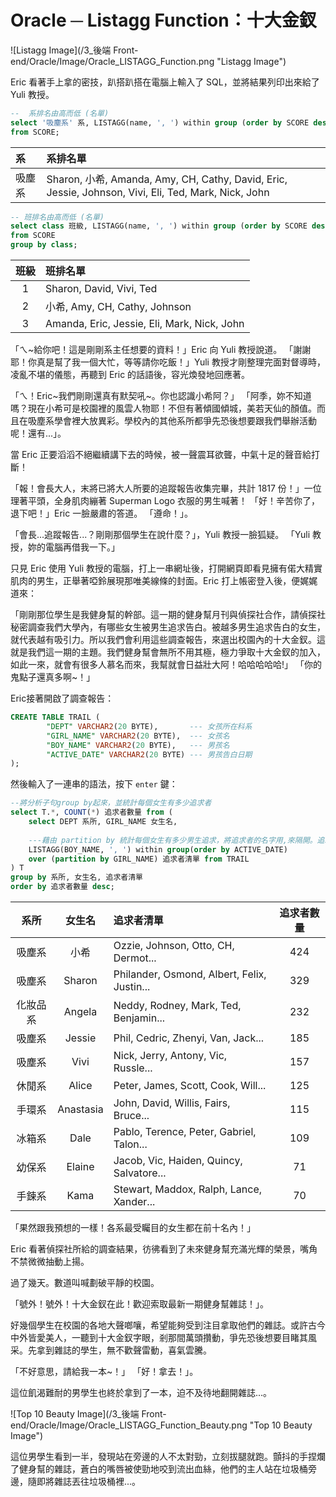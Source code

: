 # Oracle ─ Listagg Function：十大金釵

![Listagg Image](/3_後端 Front-end/Oracle/Image/Oracle_LISTAGG_Function.png "Listagg Image")

Eric 看著手上拿的密技，趴搭趴搭在電腦上輸入了 SQL，並將結果列印出來給了 Yuli 教授。

```SQL
--  系排名由高而低 (名單)
select '吸塵系' 系, LISTAGG(name, ', ') within group (order by SCORE desc nulls last) 系排名單  
from SCORE;
```

系 | 系排名單 | 
:- | :-
吸塵系 | Sharon, 小希, Amanda, Amy, CH, Cathy, David, Eric, Jessie, Johnson, Vivi, Eli, Ted, Mark, Nick, John

```SQL
-- 班排名由高而低 (名單)
select class 班級, LISTAGG(name, ', ') within group (order by SCORE desc nulls last) 班排名單 
from SCORE
group by class;
```

班級 | 班排名單 
:-: | :-
1 | Sharon, David, Vivi, Ted
2 | 小希, Amy, CH, Cathy, Johnson
3 | Amanda, Eric, Jessie, Eli, Mark, Nick, John

「ㄟ~給你吧！這是剛剛系主任想要的資料！」Eric 向 Yuli 教授說道。
「謝謝耶！你真是幫了我一個大忙，等等請你吃飯！」Yuli 教授才剛整理完面對督導時，凌亂不堪的儀態，再聽到 Eric 的話語後，容光煥發地回應著。

「ㄟ！Eric~我們剛剛還真有默契吼~。你也認識小希阿？」
「阿季，妳不知道嗎？現在小希可是校園裡的風雲人物耶！不但有著傾國傾城，美若天仙的顏值。而且在吸塵系學會裡大放異彩。學校內的其他系所都爭先恐後想要跟我們舉辦活動呢！還有...」。

當 Eric 正要滔滔不絕繼續講下去的時候，被一聲震耳欲聾，中氣十足的聲音給打斷！

「報！會長大人，末將已將大人所要的追蹤報告收集完畢，共計 1817 份！」一位理著平頭，全身肌肉繃著 Superman Logo 衣服的男生喊著！
「好！辛苦你了，退下吧！」Eric 一臉嚴肅的答道。
「遵命！」。

「會長...追蹤報告...？剛剛那個學生在說什麼？」，Yuli 教授一臉狐疑。
「Yuli 教授，妳的電腦再借我一下。」

只見 Eric 使用 Yuli 教授的電腦，打上一串網址後，打開網頁即看見擁有偌大精實肌肉的男生，正舉著啞鈴展現那唯美線條的封面。Eric 打上帳密登入後，便娓娓道來：

「剛剛那位學生是我健身幫的幹部。這一期的健身幫月刊與偵探社合作，請偵探社秘密調查我們大學內，有哪些女生被男生追求告白。被越多男生追求告白的女生，就代表越有吸引力。所以我們會利用這些調查報告，來選出校園內的十大金釵。這就是我們這一期的主題。我們健身幫會無所不用其極，極力爭取十大金釵的加入，如此一來，就會有很多人慕名而來，我幫就會日益壯大阿！哈哈哈哈哈!」
「你的鬼點子還真多啊~！」

Eric接著開啟了調查報告：

```SQL
CREATE TABLE TRAIL (
        "DEPT" VARCHAR2(20 BYTE),       --- 女孩所在科系
        "GIRL_NAME" VARCHAR2(20 BYTE),  --- 女孩名    
        "BOY_NAME" VARCHAR2(20 BYTE),   --- 男孩名
        "ACTIVE_DATE" VARCHAR2(20 BYTE) --- 男孩告白日期
);
```

然後輸入了一連串的語法，按下 `enter` 鍵：

```SQL
--將分析子句group by起來，並統計每個女生有多少追求者
select T.*, COUNT(*) 追求者數量 from ( 
    select DEPT 系所, GIRL_NAME 女生名,
    
    ---藉由 partition by 統計每個女生有多少男生追求，將追求者的名字用,來隔開。追求者的順序依照 ACTIVE_DATE 來升冪
    LISTAGG(BOY_NAME, ', ') within group(order by ACTIVE_DATE) 
    over (partition by GIRL_NAME) 追求者清單 from TRAIL 
) T
group by 系所, 女生名, 追求者清單
order by 追求者數量 desc;
```

系所 | 女生名 | 追求者清單 | 追求者數量 
:-: | :-: | :- | :-:
吸塵系 | 小希 | Ozzie, Johnson, Otto, CH, Dermot... | 424
吸塵系 | Sharon | Philander, Osmond, Albert, Felix, Justin... | 329
化妝品系 | Angela | Neddy, Rodney, Mark, Ted, Benjamin... | 232
吸塵系 | Jessie | Phil, Cedric, Zhenyi, Van, Jack... | 185
吸塵系 | Vivi | Nick, Jerry, Antony, Vic, Russle... | 157
休閒系 | Alice | Peter, James, Scott, Cook, Will... | 125
手環系 | Anastasia | John, David, Willis, Fairs, Bruce... | 115
冰箱系 | Dale | Pablo, Terence, Peter, Gabriel, Talon...| 109 
幼保系 | Elaine | Jacob, Vic, Haiden, Quincy, Salvatore... | 71
手鍊系 | Kama | Stewart, Maddox, Ralph, Lance, Xander... | 70

「果然跟我預想的一樣！各系最受矚目的女生都在前十名內！」

Eric 看著偵探社所給的調查結果，彷彿看到了未來健身幫充滿光輝的榮景，嘴角不禁微微抽動上揚。

過了幾天。數道叫喊劃破平靜的校園。

「號外！號外！十大金釵在此！歡迎索取最新一期健身幫雜誌！」。

好幾個學生在校園的各地大聲啷嚷，希望能夠受到注目拿取他們的雜誌。或許古今中外皆愛美人，一聽到十大金釵字眼，剎那間萬頭攢動，爭先恐後想要目睹其風采。先拿到雜誌的學生，無不歡聲雷動，喜氣雲騰。

「不好意思，請給我一本~！」
「好！拿去！」。

這位飢渴難耐的男學生也終於拿到了一本，迫不及待地翻開雜誌...。

![Top 10 Beauty Image](/3_後端 Front-end/Oracle/Image/Oracle_LISTAGG_Function_Beauty.png "Top 10 Beauty Image")

這位男學生看到一半，發現站在旁邊的人不太對勁，立刻拔腿就跑。顫抖的手捏爛了健身幫的雜誌，蒼白的嘴唇被使勁地咬到流出血絲，他們的主人站在垃圾桶旁邊，隨即將雜誌丟往垃圾桶裡...。






